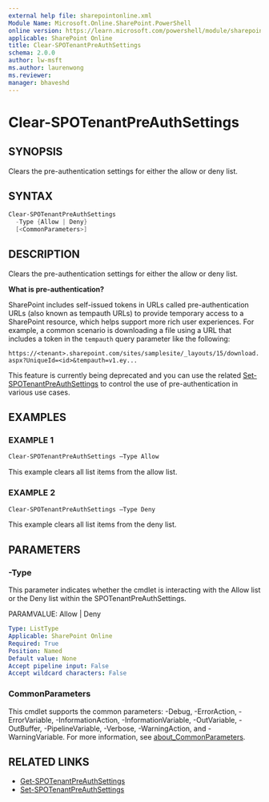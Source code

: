 ```yaml
---
external help file: sharepointonline.xml
Module Name: Microsoft.Online.SharePoint.PowerShell
online version: https://learn.microsoft.com/powershell/module/sharepoint-online/clear-spotenantpreauthsettings
applicable: SharePoint Online
title: Clear-SPOTenantPreAuthSettings
schema: 2.0.0
author: lw-msft
ms.author: laurenwong
ms.reviewer:
manager: bhaveshd
---
```


# Clear-SPOTenantPreAuthSettings

## SYNOPSIS

Clears the pre-authentication settings for either the allow or deny list. 

## SYNTAX

```powershell
Clear-SPOTenantPreAuthSettings
  -Type {Allow | Deny}
  [<CommonParameters>]
```

## DESCRIPTION

Clears the pre-authentication settings for either the allow or deny list.

**What is pre-authentication?**

SharePoint includes self-issued tokens in URLs called pre-authentication URLs (also known as tempauth URLs) to provide temporary access to a SharePoint resource, which helps support more rich user experiences. For example, a common scenario is downloading a file using a URL that includes a token in the `tempauth` query parameter like the following:

`https://<tenant>.sharepoint.com/sites/samplesite/_layouts/15/download.aspx?UniqueId=<id>&tempauth=v1.ey...`

This feature is currently being deprecated and you can use the related [Set-SPOTenantPreAuthSettings](Set-SPOTenantPreAuthSettings.md) to control the use of pre-authentication in various use cases.

## EXAMPLES

### EXAMPLE 1

```powershell
Clear-SPOTenantPreAuthSettings –Type Allow
```

This example clears all list items from the allow list.

### EXAMPLE 2

```powershell
Clear-SPOTenantPreAuthSettings –Type Deny 
```

This example clears all list items from the deny list. 

## PARAMETERS

### -Type

This parameter indicates whether the cmdlet is interacting with the Allow list or the Deny list within the SPOTenantPreAuthSettings. 

PARAMVALUE: Allow | Deny

```yaml
Type: ListType
Applicable: SharePoint Online
Required: True
Position: Named
Default value: None
Accept pipeline input: False
Accept wildcard characters: False
```

### CommonParameters
This cmdlet supports the common parameters: -Debug, -ErrorAction, -ErrorVariable, -InformationAction, -InformationVariable, -OutVariable, -OutBuffer, -PipelineVariable, -Verbose, -WarningAction, and -WarningVariable. For more information, see [about_CommonParameters](https://go.microsoft.com/fwlink/?LinkID=113216).

## RELATED LINKS

- [Get-SPOTenantPreAuthSettings](Get-SPOTenantPreAuthSettings.md)
- [Set-SPOTenantPreAuthSettings](Set-SPOTenantPreAuthSettings.md)
